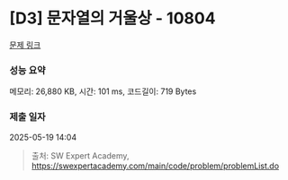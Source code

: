 # [D3] 문자열의 거울상 - 10804 

[문제 링크](https://swexpertacademy.com/main/code/problem/problemDetail.do?contestProbId=AXTC0x16D8EDFASe) 

### 성능 요약

메모리: 26,880 KB, 시간: 101 ms, 코드길이: 719 Bytes

### 제출 일자

2025-05-19 14:04



> 출처: SW Expert Academy, https://swexpertacademy.com/main/code/problem/problemList.do